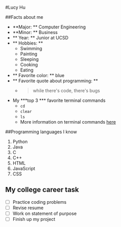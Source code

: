 #Lucy Hu

##Facts about me
- **Major: ** Computer Engineering 
- **Minor: ** Business
- ** Year: ** Junior at UCSD
- ** Hobbies: ** 
  - Swimming
  - Painting 
  - Sleeping 
  - Cooking 
  - Eating 
- ** Favorite color: ** blue 
- ** Favorite quote about programming: **
  - >while there's code, there's bugs 
- My ***top 3 *** favorite terminal commands 
  - `cd`
  - `clear`
  - `ls`
  - More information on terminal commands [here](https://www.techrepublic.com/article/16-terminal-commands-every-user-should-know/)
  
##Programming languages I know
1. Python
2. Java
3. C
4. C++
5. HTML
6. JavaScript
7. CSS

## My college career task
- [ ] Practice coding problems 
- [ ] Revise resume
- [ ] Work on statement of purpose 
- [ ] Finish up my project 
